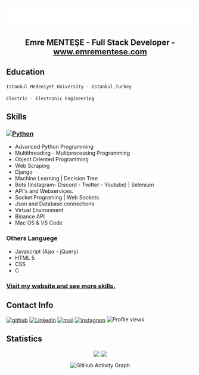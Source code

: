 <div align="center">
    <img src="readme.svg" alt="css-in-readme">
</div>

<div align="center">
    
## Emre MENTEŞE - Full Stack Developer - www.emrementese.com

</div>

## Education
    Istanbul Medeniyet University - Istanbul,Turkey

    Electric - Electronic Engineering

## Skills
### [<img src='https://www.python.org/static/community_logos/python-logo-generic.svg' alt='Python' height='30'>](#)
  - Advanced Python Programming                                                                                                                             
  - Multithreading - Multiprocessing Programming
  - Object Oriented Programming
  - Web Scraping
  - Django
  - Machine Learning | Decision Tree
  - Bots (Instagram- Discord - Twitter - Youtube) | Selenium
  - API's and Webservices.
  - Socket Programing | Web Sockets
  - Json and Database connections
  - Virtual Environment
  - Binance API
  - Mac OS & VS Code
  
### Others Languege
  - Javascript (Ajax - jQuery)
  - HTML 5
  - CSS
  - C
### [Visit my website and see more skills.](http://www.emrementese.com/deneyim/)

## Contact Info
[<img src='https://img.shields.io/badge/GitHub-100000?style=for-the-badge&logo=github&logoColor=white' alt='github' align="center" height='35'>](https://github.com/emrementese)    [<img src='https://img.shields.io/badge/LinkedIn-0077B5?style=for-the-badge&logo=linkedin&logoColor=white' alt='LinkedIn' align="center" height='34'>](https://www.linkedin.com/in/emre-mente%C5%9Fe-b55044217/)    [<img src='https://img.shields.io/badge/Gmail-D14836?style=for-the-badge&logo=gmail&logoColor=white' alt='mail' align="center" height='34'>](https://mail.google.com/mail/u/0/?fs=1&tf=cm&source=mailto&su=Ol%C3%A1+Stefany&to=emrementese@gmail.com)   [<img src='https://img.shields.io/badge/Instagram-E4405F?style=for-the-badge&logo=instagram&logoColor=white' alt='instagram' align="center" height='30'>](https://www.instagram.com/emre_mentese/)  ![Profile views](https://gpvc.arturio.dev/emreeemntese) 

## Statistics
<div align="center">

  <img align="center" width="400" src="https://github-readme-stats.vercel.app/api?username=emrementese&count_private=true&show_icons=trueline_height=21&theme=github_dark"> <img align="center" width="400" src="https://github-readme-streak-stats.herokuapp.com/?user=emrementese&theme=holi-theme">
  
 </div>
 
 <div align="center">

![GitHub Activity Graph](https://activity-graph.herokuapp.com/graph?username=emrementese)
    
</div>
